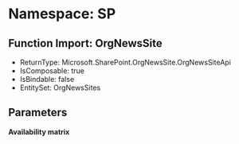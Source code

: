# Namespace: SP

## Function Import: OrgNewsSite

- ReturnType: Microsoft.SharePoint.OrgNewsSite.OrgNewsSiteApi
- IsComposable: true
- IsBindable: false
- EntitySet: OrgNewsSites

## Parameters

**Availability matrix**

